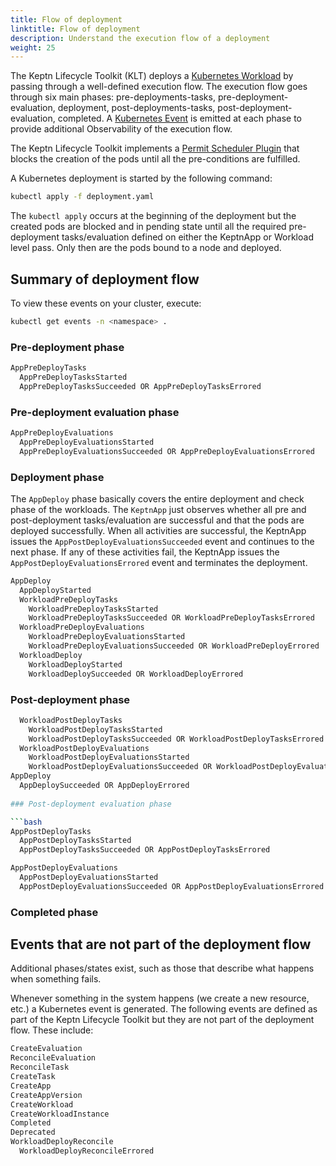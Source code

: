 ```yaml
---
title: Flow of deployment
linktitle: Flow of deployment
description: Understand the execution flow of a deployment
weight: 25
---
```


The Keptn Lifecycle Toolkit (KLT) deploys a
[Kubernetes Workload](https://kubernetes.io/docs/concepts/workloads/)
by passing through a well-defined execution flow.
The execution flow goes through six main phases:
pre-deployments-tasks, pre-deployment-evaluation, deployment,
post-deployments-tasks, post-deployment-evaluation, completed.
A [Kubernetes Event](https://kubernetes.io/docs/reference/kubernetes-api/cluster-resources/event-v1/)
is emitted at each phase to provide additional Observability of the execution flow. 

The Keptn Lifecycle Toolkit implements a
[Permit Scheduler Plugin](https://kubernetes.io/docs/concepts/scheduling-eviction/scheduling-framework/#permit)
that blocks the creation of the pods until all the pre-conditions are fulfilled.

A Kubernetes deployment is started by the following command:

```bash
kubectl apply -f deployment.yaml
```

The `kubectl apply` occurs at the beginning of the deployment
but the created pods are blocked and in pending state
until all the required pre-deployment tasks/evaluation
defined on either the KeptnApp or Workload level pass.
Only then are the pods bound to a node and deployed.

## Summary of deployment flow

To view these events on your cluster, execute:

```bash
kubectl get events -n <namespace> . 
```

### Pre-deployment phase
```bash
AppPreDeployTasks
  AppPreDeployTasksStarted
  AppPreDeployTasksSucceeded OR AppPreDeployTasksErrored
```

### Pre-deployment evaluation phase

```bash
AppPreDeployEvaluations
  AppPreDeployEvaluationsStarted
  AppPreDeployEvaluationsSucceeded OR AppPreDeployEvaluationsErrored
```

### Deployment phase

The `AppDeploy` phase basically covers
the entire deployment and check phase of the workloads.
The `KeptnApp` just observes whether
all pre and post-deployment tasks/evaluation are successful
and that the pods are deployed successfully.
When all activities are successful,
the KeptnApp issues the `AppPostDeployEvaluationsSucceeded` event
and continues to the next phase.
If any of these activities fail,
the KeptnApp issues the `AppPostDeployEvaluationsErrored` event
and terminates the deployment.

```bash
AppDeploy
  AppDeployStarted
  WorkloadPreDeployTasks
    WorkloadPreDeployTasksStarted
    WorkloadPreDeployTasksSucceeded OR WorkloadPreDeployTasksErrored 
  WorkloadPreDeployEvaluations
    WorkloadPreDeployEvaluationsStarted
    WorkloadPreDeployEvaluationsSucceeded OR WorkloadPreDeployErrored
  WorkloadDeploy
    WorkloadDeployStarted
    WorkloadDeploySucceeded OR WorkloadDeployErrored
```

### Post-deployment phase

```bash
  WorkloadPostDeployTasks
    WorkloadPostDeployTasksStarted
    WorkloadPostDeployTasksSucceeded OR WorkloadPostDeployTasksErrored
  WorkloadPostDeployEvaluations
    WorkloadPostDeployEvaluationsStarted
    WorkloadPostDeployEvaluationsSucceeded OR WorkloadPostDeployEvaluationsErrored
AppDeploy
  AppDeploySucceeded OR AppDeployErrored
  
### Post-deployment evaluation phase

```bash
AppPostDeployTasks
  AppPostDeployTasksStarted
  AppPostDeployTasksSucceeded OR AppPostDeployTasksErrored
```

```bash
AppPostDeployEvaluations
  AppPostDeployEvaluationsStarted
  AppPostDeployEvaluationsSucceeded OR AppPostDeployEvaluationsErrored
```
### Completed phase


## Events that are not part of the deployment flow

Additional phases/states exist,
such as those that describe what happens when something fails.

Whenever something in the system happens (we create a new resource, etc.)
a Kubernetes event is generated.
The following events are defined as part of the Keptn Lifecycle Toolkit
but they are not part of the deployment flow.
These include:

```bash
CreateEvaluation
ReconcileEvaluation
ReconcileTask
CreateTask
CreateApp
CreateAppVersion
CreateWorkload
CreateWorkloadInstance
Completed
Deprecated
WorkloadDeployReconcile
  WorkloadDeployReconcileErrored
```

